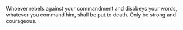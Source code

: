 Whoever rebels against your commandment and disobeys your words, whatever you command him, shall be put to death. Only be strong and courageous.
